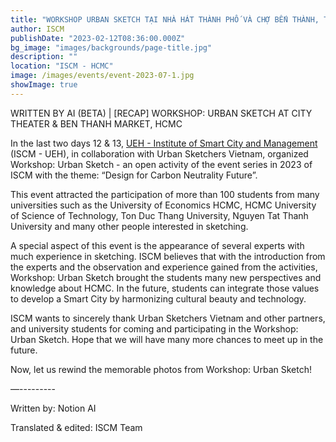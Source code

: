 ```yaml
---
title: "WORKSHOP URBAN SKETCH TẠI NHÀ HÁT THÀNH PHỐ VÀ CHỢ BẾN THÀNH, TP. HỒ CHÍ MINH"
author: ISCM
publishDate: "2023-02-12T08:36:00.000Z"
bg_image: "images/backgrounds/page-title.jpg"
description: "" 
location: "ISCM - HCMC"
image: /images/events/event-2023-07-1.jpg
showImage: true
---
```

WRITTEN BY AI (BETA) | [RECAP] WORKSHOP: URBAN SKETCH AT CITY THEATER & BEN THANH MARKET, HCMC

In the last two days 12 & 13, [UEH - Institute of Smart City and Management](https://www.facebook.com/ISCM.UEH?__cft__[0]=AZVJMp0rqjkrEBiBdaAFqvA_6zeyWOV47RT-9ux5QS63HSYvj1czbdBr2a5BOK1lB1FUs-AoGLQNaBeiyzezP5SGzFozvgvk6Z_J6RJp3bNx-bDFdRV5gevcY28KctLAHxj-MQ3f2w5B7sx7jC4qmtBAEgIZFGycWxIMY9qQH8pNI0fljoKnYhVQk3NcD8aHilk&__tn__=-]K-R) (ISCM - UEH), in collaboration with Urban Sketchers Vietnam, organized Workshop: Urban Sketch - an open activity of the event series in 2023 of ISCM with the theme: “Design for Carbon Neutrality Future”.

This event attracted the participation of more than 100 students from many universities such as the University of Economics HCMC, HCMC University of Science of Technology, Ton Duc Thang University, Nguyen Tat Thanh University and many other people interested in sketching.

A special aspect of this event is the appearance of several experts with much experience in sketching. ISCM believes that with the introduction from the experts and the observation and experience gained from the activities, Workshop: Urban Sketch brought the students many new perspectives and knowledge about HCMC. In the future, students can integrate those values to develop a Smart City by harmonizing cultural beauty and technology.

ISCM wants to sincerely thank Urban Sketchers Vietnam and other partners, and university students for coming and participating in the Workshop: Urban Sketch. Hope that we will have many more chances to meet up in the future.

Now, let us rewind the memorable photos from Workshop: Urban Sketch!

—---------

Written by: Notion AI

Translated & edited: ISCM Team